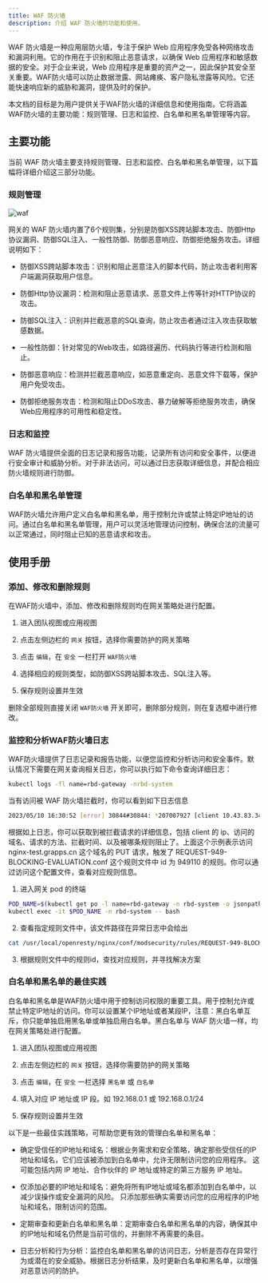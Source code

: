 ```yaml
---
title: WAF 防火墙
description: 介绍 WAF 防火墙的功能和使用。
---
```


WAF 防火墙是一种应用层防火墙，专注于保护 Web 应用程序免受各种网络攻击和漏洞利用。它的作用在于识别和阻止恶意请求，以确保 Web 应用程序和敏感数据的安全。对于企业来说，Web 应用程序是重要的资产之一，因此保护其安全至关重要。WAF防火墙可以防止数据泄露、网站瘫痪、客户隐私泄露等风险。它还能快速响应新的威胁和漏洞，提供及时的保护。

本文档的目标是为用户提供关于WAF防火墙的详细信息和使用指南。它将涵盖WAF防火墙的主要功能：规则管理、日志和监控、白名单和黑名单管理等内容。

## 主要功能

当前 WAF 防火墙主要支持规则管理、日志和监控、白名单和黑名单管理，以下篇幅将详细介绍这三部分功能。

### 规则管理

![waf](https://grstatic.oss-cn-shanghai.aliyuncs.com/docs/enterprise-app/waf/waf.jpg)

网关的 WAF 防火墙内置了6个规则集，分别是防御XSS跨站脚本攻击、防御Http协议漏洞、防御SQL注入、一般性防御、防御恶意响应、防御拒绝服务攻击。详细说明如下：

- 防御XSS跨站脚本攻击：识别和阻止恶意注入的脚本代码，防止攻击者利用客户端漏洞获取用户信息。

- 防御Http协议漏洞：检测和阻止恶意请求、恶意文件上传等针对HTTP协议的攻击。

- 防御SQL注入：识别并拦截恶意的SQL查询，防止攻击者通过注入攻击获取敏感数据。

- 一般性防御：针对常见的Web攻击，如路径遍历、代码执行等进行检测和阻止。

- 防御恶意响应：检测并拦截恶意响应，如恶意重定向、恶意文件下载等，保护用户免受攻击。

- 防御拒绝服务攻击：检测和阻止DDoS攻击、暴力破解等拒绝服务攻击，确保Web应用程序的可用性和稳定性。

### 日志和监控

WAF 防火墙提供全面的日志记录和报告功能，记录所有访问和安全事件，以便进行安全审计和威胁分析。对于非法访问，可以通过日志获取详细信息，并配合相应防火墙规则进行防御。

### 白名单和黑名单管理

WAF防火墙允许用户定义白名单和黑名单，用于控制允许或禁止特定IP地址的访问。通过白名单和黑名单管理，用户可以灵活地管理访问控制，确保合法的流量可以正常通过，同时阻止已知的恶意请求和攻击。

## 使用手册

### 添加、修改和删除规则

在WAF防火墙中，添加、修改和删除规则均在网关策略处进行配置。

1. 进入团队视图或应用视图

2. 点击左侧边栏的 `网关` 按钮，选择你需要防护的网关策略

3. 点击 `编辑`，在 `安全` 一栏打开 `WAF防火墙`

4. 选择相应的规则类型，如防御XSS跨站脚本攻击、SQL注入等。

5. 保存规则设置并生效

删除全部规则直接关闭 `WAF防火墙` 开关即可，删除部分规则，则在复选框中进行修改。

### 监控和分析WAF防火墙日志

WAF防火墙提供了日志记录和报告功能，以便您监控和分析访问和安全事件。默认情况下需要在网关查询相关日志，你可以执行如下命令查询详细日志：

```bash
kubectl logs -fl name=rbd-gateway -nrbd-system
```

当有访问被 WAF 防火墙拦截时，你可以看到如下日志信息

```bash
2023/05/10 16:30:52 [error] 30844#30844: *207007927 [client 10.43.83.34] ModSecurity: Access denied with code 403 (phase 2). Matched "Operator `Ge' with parameter `5' against variable `TX:ANOMALY_SCORE' (Value: `5' ) [file "/usr/local/openresty/nginx/conf/modsecurity/rules/REQUEST-949-BLOCKING-EVALUATION.conf"] [line "80"] [id "949110"] [rev ""] [msg "Inbound Anomaly Score Exceeded (Total Score: 5)"] [data ""] [severity "2"] [ver "OWASP_CRS/3.3.2"] [maturity "0"] [accuracy "0"] [tag "application-multi"] [tag "language-multi"] [tag "platform-multi"] [tag "attack-generic"] [hostname "10.10.10.25"] [uri "/"] [unique_id "168379385236.800594"] [ref ""], client: 10.43.83.34, server: nginx-test.grapps.cn, request: "PUT / HTTP/1.1", host: "nginx-test.grapps.cn"
```

根据如上日志，你可以获取到被拦截请求的详细信息，包括 client 的 ip、访问的域名、请求的方法、拦截时间、以及被哪条规则阻止了。上面这个示例表示访问 nginx-test.grapps.cn 这个域名的 PUT 请求，触发了 REQUEST-949-BLOCKING-EVALUATION.conf 这个规则文件中 id 为 949110 的规则。你可以通过访问这个配置文件，查看对应规则信息。

1. 进入网关 pod 的终端

```bash
POD_NAME=$(kubectl get po -l name=rbd-gateway -n rbd-system -o jsonpath='{.items[0].metadata.name}')
kubectl exec -it $POD_NAME -n rbd-system -- bash
```

2. 查看指定规则文件中，该文件路径在异常日志中会给出

```bash
cat /usr/local/openresty/nginx/conf/modsecurity/rules/REQUEST-949-BLOCKING-EVALUATION.conf
```

3. 根据规则文件中的规则id，查找对应规则，并寻找解决方案

### 白名单和黑名单的最佳实践

白名单和黑名单是WAF防火墙中用于控制访问权限的重要工具。用于控制允许或禁止特定IP地址的访问。你可以设置某个IP地址或者某段IP，注意：黑白名单互斥，你只能单独启用黑名单或单独启用白名单。黑白名单与 WAF 防火墙一样，均在网关策略处进行配置。

1. 进入团队视图或应用视图

2. 点击左侧边栏的 `网关` 按钮，选择你需要防护的网关策略

3. 点击 `编辑`，在 `安全` 一栏选择 `黑名单` 或 `白名单`

4. 填入对应 IP 地址或 IP 段。如 192.168.0.1 或 192.168.0.1/24

5. 保存规则设置并生效

以下是一些最佳实践策略，可帮助您更有效的管理白名单和黑名单：

- 确定受信任的IP地址和域名：根据业务需求和安全策略，确定那些受信任的IP地址和域名，它们应该被添加到白名单中，允许无限制访问您的应用程序。
  这可能包括内网 IP 地址、合作伙伴的 IP 地址或特定的第三方服务 IP 地址。

- 仅添加必要的IP地址和域名：避免将所有IP地址或域名都添加到白名单中，以减少误操作或安全漏洞的风险。
  只添加那些确实需要访问您的应用程序的IP地址和域名，限制访问的范围。

- 定期审查和更新白名单和黑名单：定期审查白名单和黑名单的内容，确保其中的IP地址和域名仍然是当前可信的，并删除不再需要的条目。

- 日志分析和行为分析：监控白名单和黑名单的访问日志，分析是否存在异常行为或潜在的安全威胁。根据日志分析结果，及时更新白名单和黑名单，以增强对恶意访问的防护。
